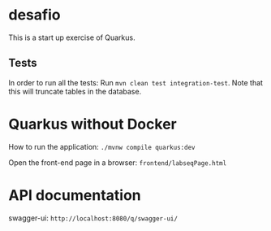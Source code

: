 # desafio
This is a start up exercise of Quarkus.

## Tests
In order to run all the tests:
Run `mvn clean test integration-test`. Note that this will truncate tables in the database.

# Quarkus without Docker
How to run the application:
`./mvnw compile quarkus:dev`

Open the front-end page in a browser:
`frontend/labseqPage.html`


# API documentation
swagger-ui: `http://localhost:8080/q/swagger-ui/`